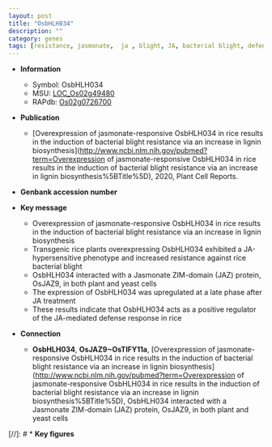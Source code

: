 ```yaml
---
layout: post
title: "OsbHLH034"
description: ""
category: genes
tags: [resistance, jasmonate,  ja , blight, JA, bacterial blight, defense, defense response, lignin, lignin biosynthesis]
---
```


* **Information**  
    + Symbol: OsbHLH034  
    + MSU: [LOC_Os02g49480](http://rice.uga.edu/cgi-bin/ORF_infopage.cgi?orf=LOC_Os02g49480)  
    + RAPdb: [Os02g0726700](https://rapdb.dna.affrc.go.jp/locus/?name=Os02g0726700)  

* **Publication**  
    + [Overexpression of jasmonate-responsive OsbHLH034 in rice results in the induction of bacterial blight resistance via an increase in lignin biosynthesis](http://www.ncbi.nlm.nih.gov/pubmed?term=Overexpression of jasmonate-responsive OsbHLH034 in rice results in the induction of bacterial blight resistance via an increase in lignin biosynthesis%5BTitle%5D), 2020, Plant Cell Reports.

* **Genbank accession number**  

* **Key message**  
    + Overexpression of jasmonate-responsive OsbHLH034 in rice results in the induction of bacterial blight resistance via an increase in lignin biosynthesis
    + Transgenic rice plants overexpressing OsbHLH034 exhibited a JA-hypersensitive phenotype and increased resistance against rice bacterial blight
    + OsbHLH034 interacted with a Jasmonate ZIM-domain (JAZ) protein, OsJAZ9, in both plant and yeast cells
    + The expression of OsbHLH034 was upregulated at a late phase after JA treatment
    + These results indicate that OsbHLH034 acts as a positive regulator of the JA-mediated defense response in rice

* **Connection**  
    + __OsbHLH034__, __OsJAZ9~OsTIFY11a__, [Overexpression of jasmonate-responsive OsbHLH034 in rice results in the induction of bacterial blight resistance via an increase in lignin biosynthesis](http://www.ncbi.nlm.nih.gov/pubmed?term=Overexpression of jasmonate-responsive OsbHLH034 in rice results in the induction of bacterial blight resistance via an increase in lignin biosynthesis%5BTitle%5D),  OsbHLH034 interacted with a Jasmonate ZIM-domain (JAZ) protein, OsJAZ9, in both plant and yeast cells

[//]: # * **Key figures**  


